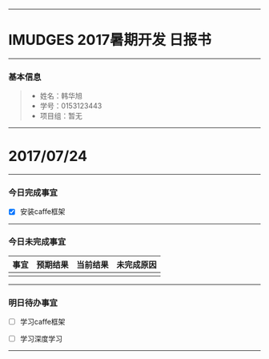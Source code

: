 
-------
# IMUDGES 2017暑期开发 日报书


-------


### 基本信息
> * 姓名：韩华旭
> * 学号：0153123443
> * 项目组：暂无

-------


# 2017/07/24

-------

### 今日完成事宜
- [x]  安装caffe框架


-----
### 今日未完成事宜


| 事宜     |预期结果| 当前结果  | 未完成原因   | 
| --------   | -----:  | -----:  | :----:  |
|    |   |   |   |


------
### 明日待办事宜
- [ ] 学习caffe框架
- [ ] 学习深度学习


-------

